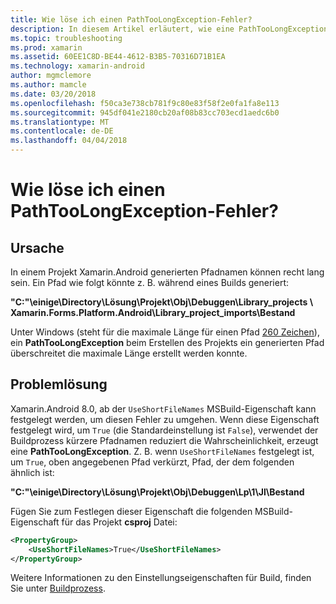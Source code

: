 ```yaml
---
title: Wie löse ich einen PathTooLongException-Fehler?
description: In diesem Artikel erläutert, wie eine PathTooLongException aufgelöst, die beim Erstellen einer app auftreten können.
ms.topic: troubleshooting
ms.prod: xamarin
ms.assetid: 60EE1C8D-BE44-4612-B3B5-70316D71B1EA
ms.technology: xamarin-android
author: mgmclemore
ms.author: mamcle
ms.date: 03/20/2018
ms.openlocfilehash: f50ca3e738cb781f9c80e83f58f2e0fa1fa8e113
ms.sourcegitcommit: 945df041e2180cb20af08b83cc703ecd1aedc6b0
ms.translationtype: MT
ms.contentlocale: de-DE
ms.lasthandoff: 04/04/2018
---
```

# <a name="how-do-i-resolve-a-pathtoolongexception-error"></a>Wie löse ich einen PathTooLongException-Fehler?

## <a name="cause"></a>Ursache

In einem Projekt Xamarin.Android generierten Pfadnamen können recht lang sein.
Ein Pfad wie folgt könnte z. B. während eines Builds generiert:

**"C:"\\einige\\Directory\\Lösung\\Projekt\\Obj\\Debuggen\\__Library_projects__ \\ Xamarin.Forms.Platform.Android\\Library_project_imports\\Bestand**

Unter Windows (steht für die maximale Länge für einen Pfad [260 Zeichen](https://msdn.microsoft.com/library/windows/desktop/aa365247.aspx)), ein **PathTooLongException** beim Erstellen des Projekts ein generierten Pfad überschreitet die maximale Länge erstellt werden konnte. 

## <a name="fix"></a>Problemlösung

Xamarin.Android 8.0, ab der `UseShortFileNames` MSBuild-Eigenschaft kann festgelegt werden, um diesen Fehler zu umgehen. Wenn diese Eigenschaft festgelegt wird, um `True` (die Standardeinstellung ist `False`), verwendet der Buildprozess kürzere Pfadnamen reduziert die Wahrscheinlichkeit, erzeugt eine **PathTooLongException**.
Z. B. wenn `UseShortFileNames` festgelegt ist, um `True`, oben angegebenen Pfad verkürzt, Pfad, der dem folgenden ähnlich ist:

**"C:"\\einige\\Directory\\Lösung\\Projekt\\Obj\\Debuggen\\Lp\\1\\Jl\\Bestand**

Fügen Sie zum Festlegen dieser Eigenschaft die folgenden MSBuild-Eigenschaft für das Projekt **csproj** Datei:

```xml
<PropertyGroup>
    <UseShortFileNames>True</UseShortFileNames>
</PropertyGroup>
```

Weitere Informationen zu den Einstellungseigenschaften für Build, finden Sie unter [Buildprozess](~/android/deploy-test/building-apps/build-process.md).

